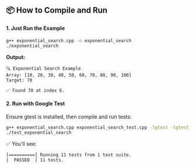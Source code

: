## 📦 How to Compile and Run

#### 1. **Just Run the Example**
```bash
g++ exponential_search.cpp -o exponential_search
./exponential_search
```

**Output:**
```text
🔍 Exponential Search Example
Array: [10, 20, 30, 40, 50, 60, 70, 80, 90, 100]
Target: 70

✅ Found 70 at index 6.
```

#### 2. **Run with Google Test**

Ensure gtest is installed, then compile and run tests:

```bash
g++ exponential_search.cpp exponential_search_test.cpp -lgtest -lgtest_main -lpthread -o test_exponential_search
./test_exponential_search
```

✅ You’ll see:
```
[==========] Running 11 tests from 1 test suite.
[  PASSED  ] 11 tests.
```